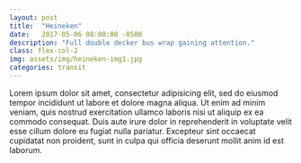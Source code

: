 ```yaml
---
layout: post
title:  "Heineken"
date:   2017-05-06 08:00:00 -0500
description: "Full double decker bus wrap gaining attention."
class: flex-col-2
img: assets/img/heineken-img1.jpg
categories: transit
---
```

Lorem ipsum dolor sit amet, consectetur adipisicing elit, sed do eiusmod tempor incididunt ut labore et dolore magna aliqua. Ut enim ad minim veniam, quis nostrud exercitation ullamco laboris nisi ut aliquip ex ea commodo consequat. Duis aute irure dolor in reprehenderit in voluptate velit esse cillum dolore eu fugiat nulla pariatur. Excepteur sint occaecat cupidatat non proident, sunt in culpa qui officia deserunt mollit anim id est laborum.
